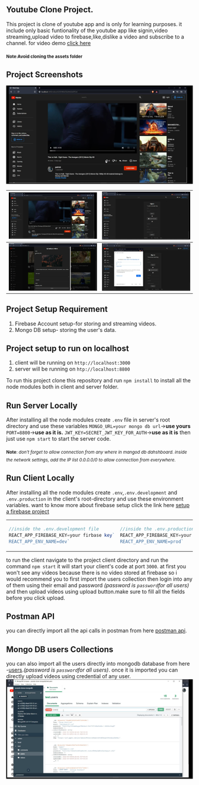 ## Youtube Clone Project.
This project is clone of youtube app and is only for learning
purposes. it include only basic funtionality of the youtube app
like signin,video streaming,upload video to firebase,like,dislike a video and subscribe to a channel. for video demo [click here](#)

<sub>**Note**:**Avoid cloning the assets folder**</sub>
## Project Screenshots
![youtube-clone-ss-1](assets/yt-ss1.png)

| ![youtube-clone-ss-1](assets/yt-ss1.png) | ![signin-page](assets/yt-ss2.png)           |
| :--------------------------------------- | :------------------------------------------ |
| ![upload-files](assets/yt-ss3.png)       | ![google-auth-sign-form](assets/yt-ss4.png) |


## Project Setup Requirement
1. Firebase Account setup-for storing and streaming videos.
2. Mongo DB setup- storing the user's data.
   
## Project setup to run on localhost
1. client will be running on `http://localhost:3000`
2. server will be running on `htp://localhost:8800`
   
To run this project clone this repository
and run `npm install` to install all the node
modules both in client and server folder.

## Run Server Locally
After installing all the node modules create `.env` file in server's root directory and use these variables
`MONGO_URL=your mongo db url`->**use yours**
`PORT=8800`->**use as it is.**
`JWT_KEY=SECRET_JWT_KEY_FOR_AUTH`->**use as it is**
then just use `npm start` to start the server code.

<sub> **Note**: *don't forget to allow connection from any where in mangod db dahshboard. inside the network settings, add the IP list 0.0.0.0/0 to allow connection from everywhere.* </sub>

## Run Client Locally
After installing all the node modules create `.env`,`.env.development` and `.env.production` in the client's root-directory and use these environment variables. want to know more about firebase setup click the link here [setup a firebase project](https://medium.com/nerd-for-tech/setting-up-a-create-react-app-with-firebase-4fb3601fe2d4)

<table>
<tr>
<td>

```js
//inside the .env.development file
REACT_APP_FIREBASE_KEY=your firbase key`
REACT_APP_ENV_NAME=dev`
```
</td>

<td>

```js
//inside the .env.production file
REACT_APP_FIREBASE_KEY=your firbase key`
REACT_APP_ENV_NAME=prod`
```
</td>

<td>

```js
//inside the .env file
REACT_APP_FIREBASE_KEY=your firbase key`
REACT_APP_ENV_NAME=dev`
```
</td>
</tr>
</table>

to run the client navigate to the project client directory and run the command `npm start` it will start your client's code at port `3000`. at first you won't see any videos because there is no video stored at firebase so i would recommend you to first import the users collection then login into any of them using their email and password
*(password is `password`for all users)* and then upload videos using upload button.make sure to fill all the fields before you click upload.

## Postman API
you can directly import all the api calls in postman
from here [postman api](assets/Youtube%20Clone.postman_collection.json).

## Mongo DB users Collections
you can also import all the users directly into mongodb database from here -[users](assets/users.json).*(password is `password`for all users)*. once it is imported you can directly upload videos using credential of any user.
![mongodb](assets/mg-ss1.png)
